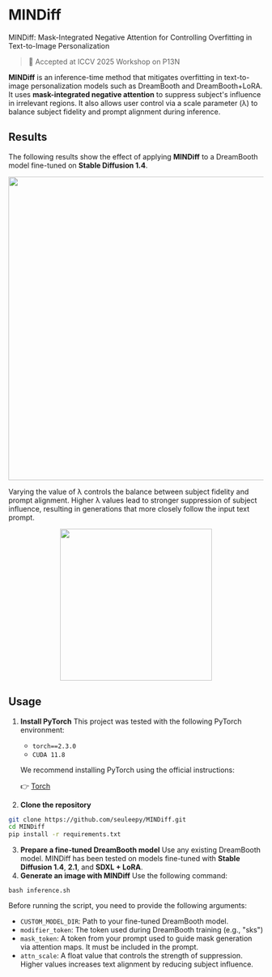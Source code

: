 # MINDiff
MINDiff: Mask-Integrated Negative Attention for Controlling Overfitting in Text-to-Image Personalization

> 📄 Accepted at ICCV 2025 Workshop on P13N

**MINDiff** is an inference-time method that mitigates overfitting in text-to-image personalization models such as DreamBooth and DreamBooth+LoRA. It uses **mask-integrated negative attention** to suppress subject's influence in irrelevant regions. It also allows user control via a scale parameter (λ) to balance subject fidelity and prompt alignment during inference.

## Results
The following results show the effect of applying **MINDiff** to a DreamBooth model fine-tuned on **Stable Diffusion 1.4**.
<p align="center">
  <img src="https://github.com/user-attachments/assets/debea15b-1b1b-4bc6-9c1f-2de3c85b6117" width="600"/>
</p>

Varying the value of λ controls the balance between subject fidelity and prompt alignment. Higher λ values lead to stronger suppression of subject influence, resulting in generations that more closely follow the input text prompt.
<p align="center">
  <img src="https://github.com/user-attachments/assets/48dbe3da-0f50-46eb-9c67-ce370cfa89d8" width="300"/>
</p>

## Usage
1. **Install PyTorch**
   This project was tested with the following PyTorch environment:
   - `torch==2.3.0`
   - `CUDA 11.8`
   
   We recommend installing PyTorch using the official instructions:

   👉 [Torch](https://pytorch.org/)
3. **Clone the repository**
```bash
git clone https://github.com/seuleepy/MINDiff.git
cd MINDiff
pip install -r requirements.txt
```
3. **Prepare a fine-tuned DreamBooth model**
Use any existing DreamBooth model. MINDiff has been tested on models fine-tuned with **Stable Diffusion 1.4**, **2.1**, and **SDXL + LoRA**.
4. **Generate an image with MINDiff**
Use the following command:
```
bash inference.sh
```
Before running the script, you need to provide the following arguments:
- `CUSTOM_MODEL_DIR`: Path to your fine-tuned DreamBooth model.
- `modifier_token`: The token used during DreamBooth training (e.g., "sks")
- `mask_token`: A token from your prompt used to guide mask generation via attention maps. It must be included in the prompt.
- `attn_scale`: A float value that controls the strength of suppression. Higher values increases text alignment by reducing subject influence.
